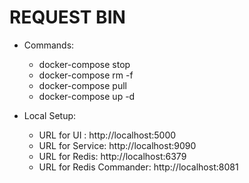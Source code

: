 # REQUEST BIN

- Commands:
    - docker-compose stop
    - docker-compose rm -f
    - docker-compose pull   
    - docker-compose up -d
    
    
 - Local Setup:
 
    - URL for UI : http://localhost:5000
    - URL for Service: http://localhost:9090
    - URL for Redis: http://localhost:6379
    - URL for Redis Commander: http://localhost:8081
